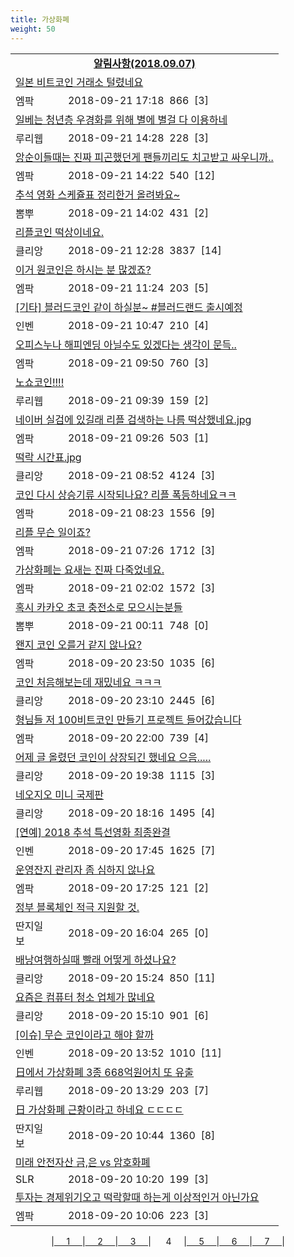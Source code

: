 ```yaml
---
title: 가상화폐
weight: 50
---
```



<table>
<tr class='notice'><td colspan='2'><a href='http://latent.club/notice/'><center><b>알림사항(2018.09.07)</b></center></a></td></tr>
<tr class='title_link'><td colspan="2"><a href="http://mlbpark.donga.com/mp/b.php?id=201809210023324975&p=1&b=bullpen&m=view&select=sct&site=donga.com">일본 비트코인 거래소 털렸네요</a></td></tr>
<tr class='title_info'><td width='55px' class=mlb>엠팍</td><td>&nbsp;&nbsp;&nbsp;2018-09-21 17:18&nbsp;&nbsp;<span class="view">866</span>&nbsp;&nbsp;<span class="reply">[3]</span></td></tr>
<tr class='title_link'><td colspan="2"><a href="http://m.ruliweb.com/community/board/300148/read/32539588">일베는 청년층 우경화를 위해 별에 별걸 다 이용하네</a></td></tr>
<tr class='title_info'><td width='55px' class=ruli>루리웹</td><td>&nbsp;&nbsp;&nbsp;2018-09-21 14:28&nbsp;&nbsp;<span class="view">228</span>&nbsp;&nbsp;<span class="reply">[3]</span></td></tr>
<tr class='title_link'><td colspan="2"><a href="http://mlbpark.donga.com/mp/b.php?id=201809210023320469&p=1&b=bullpen&m=view&select=sct&site=donga.com">앙순이들때는 진짜 피곤했던게  팬들끼리도 치고받고 싸우니까..</a></td></tr>
<tr class='title_info'><td width='55px' class=mlb>엠팍</td><td>&nbsp;&nbsp;&nbsp;2018-09-21 14:22&nbsp;&nbsp;<span class="view">540</span>&nbsp;&nbsp;<span class="reply">[12]</span></td></tr>
<tr class='title_link'><td colspan="2"><a href="http://m.ppomppu.co.kr/new/bbs_view.php?id=freeboard&no=6060782&page=1"> 추석 영화 스케쥴표 정리한거 올려봐요~</a></td></tr>
<tr class='title_info'><td width='55px' class=ppom>뽐뿌</td><td>&nbsp;&nbsp;&nbsp;2018-09-21 14:02&nbsp;&nbsp;<span class="view">431</span>&nbsp;&nbsp;<span class="reply">[2]</span></td></tr>
<tr class='title_link'><td colspan="2"><a href="https://www.clien.net/service/board/park/12619058">리플코인 떡상이네요.</a></td></tr>
<tr class='title_info'><td width='55px' class=clien>클리앙</td><td>&nbsp;&nbsp;&nbsp;2018-09-21 12:28&nbsp;&nbsp;<span class="view">3837</span>&nbsp;&nbsp;<span class="reply">[14]</span></td></tr>
<tr class='title_link'><td colspan="2"><a href="http://mlbpark.donga.com/mp/b.php?id=201809210023316329&p=1&b=bullpen&m=view&select=sct&site=donga.com">이거 원코인은 하시는 분 많겠죠?</a></td></tr>
<tr class='title_info'><td width='55px' class=mlb>엠팍</td><td>&nbsp;&nbsp;&nbsp;2018-09-21 11:24&nbsp;&nbsp;<span class="view">203</span>&nbsp;&nbsp;<span class="reply">[5]</span></td></tr>
<tr class='title_link'><td colspan="2"><a href="http://m.inven.co.kr/board/powerbbs.php?come_idx=2097&stype=content&svalue=%EC%BD%94%EC%9D%B8&l=1066807">[기타]  블러드코인  같이 하실분~ #블러드랜드 출시예정</a></td></tr>
<tr class='title_info'><td width='55px' class=inven>인벤</td><td>&nbsp;&nbsp;&nbsp;2018-09-21 10:47&nbsp;&nbsp;<span class="view">210</span>&nbsp;&nbsp;<span class="reply">[4]</span></td></tr>
<tr class='title_link'><td colspan="2"><a href="http://mlbpark.donga.com/mp/b.php?id=201809210023314277&p=1&b=bullpen&m=view&select=sct&site=donga.com">오피스누나 해피엔딩 아닐수도 있겠다는 생각이 문득..</a></td></tr>
<tr class='title_info'><td width='55px' class=mlb>엠팍</td><td>&nbsp;&nbsp;&nbsp;2018-09-21 09:50&nbsp;&nbsp;<span class="view">760</span>&nbsp;&nbsp;<span class="reply">[3]</span></td></tr>
<tr class='title_link'><td colspan="2"><a href="http://m.ruliweb.com/community/board/300148/read/32539108">노쇼코인!!!!</a></td></tr>
<tr class='title_info'><td width='55px' class=ruli>루리웹</td><td>&nbsp;&nbsp;&nbsp;2018-09-21 09:39&nbsp;&nbsp;<span class="view">159</span>&nbsp;&nbsp;<span class="reply">[2]</span></td></tr>
<tr class='title_link'><td colspan="2"><a href="http://mlbpark.donga.com/mp/b.php?id=201809210023313791&p=1&b=bullpen&m=view&select=sct&site=donga.com">네이버 실검에 있길래 리플 검색하는 나름 떡상했네요.jpg</a></td></tr>
<tr class='title_info'><td width='55px' class=mlb>엠팍</td><td>&nbsp;&nbsp;&nbsp;2018-09-21 09:26&nbsp;&nbsp;<span class="view">503</span>&nbsp;&nbsp;<span class="reply">[1]</span></td></tr>
<tr class='title_link'><td colspan="2"><a href="https://www.clien.net/service/board/park/12618203">떡락 시간표.jpg</a></td></tr>
<tr class='title_info'><td width='55px' class=clien>클리앙</td><td>&nbsp;&nbsp;&nbsp;2018-09-21 08:52&nbsp;&nbsp;<span class="view">4124</span>&nbsp;&nbsp;<span class="reply">[3]</span></td></tr>
<tr class='title_link'><td colspan="2"><a href="http://mlbpark.donga.com/mp/b.php?id=201809210023312990&p=1&b=bullpen&m=view&select=sct&site=kakao.com">코인 다시 상승기류 시작되나요? 리플 폭등하네요ㅋㅋ</a></td></tr>
<tr class='title_info'><td width='55px' class=mlb>엠팍</td><td>&nbsp;&nbsp;&nbsp;2018-09-21 08:23&nbsp;&nbsp;<span class="view">1556</span>&nbsp;&nbsp;<span class="reply">[9]</span></td></tr>
<tr class='title_link'><td colspan="2"><a href="http://mlbpark.donga.com/mp/b.php?id=201809210023312450&p=1&b=bullpen&m=view&select=sct&site=donga.com">리플 무슨 일이죠?</a></td></tr>
<tr class='title_info'><td width='55px' class=mlb>엠팍</td><td>&nbsp;&nbsp;&nbsp;2018-09-21 07:26&nbsp;&nbsp;<span class="view">1712</span>&nbsp;&nbsp;<span class="reply">[3]</span></td></tr>
<tr class='title_link'><td colspan="2"><a href="http://mlbpark.donga.com/mp/b.php?id=201809210023311295&p=1&b=bullpen&m=view&select=sct&site=kakao.com">가상화폐는 요새는 진짜 다죽었네요.</a></td></tr>
<tr class='title_info'><td width='55px' class=mlb>엠팍</td><td>&nbsp;&nbsp;&nbsp;2018-09-21 02:02&nbsp;&nbsp;<span class="view">1572</span>&nbsp;&nbsp;<span class="reply">[3]</span></td></tr>
<tr class='title_link'><td colspan="2"><a href="http://m.ppomppu.co.kr/new/bbs_view.php?id=freeboard&no=6060232&page=1"> 혹시 카카오 초코 충전소로 모으시는분들</a></td></tr>
<tr class='title_info'><td width='55px' class=ppom>뽐뿌</td><td>&nbsp;&nbsp;&nbsp;2018-09-21 00:11&nbsp;&nbsp;<span class="view">748</span>&nbsp;&nbsp;<span class="reply">[0]</span></td></tr>
<tr class='title_link'><td colspan="2"><a href="http://mlbpark.donga.com/mp/b.php?id=201809200023308859&p=1&b=bullpen&m=view&select=sct&site=donga.com">왠지 코인 오를거 같지 않나요?</a></td></tr>
<tr class='title_info'><td width='55px' class=mlb>엠팍</td><td>&nbsp;&nbsp;&nbsp;2018-09-20 23:50&nbsp;&nbsp;<span class="view">1035</span>&nbsp;&nbsp;<span class="reply">[6]</span></td></tr>
<tr class='title_link'><td colspan="2"><a href="https://www.clien.net/service/board/park/12617416">코인 처음해보는데 재밌네요 ㅋㅋㅋ</a></td></tr>
<tr class='title_info'><td width='55px' class=clien>클리앙</td><td>&nbsp;&nbsp;&nbsp;2018-09-20 23:10&nbsp;&nbsp;<span class="view">2445</span>&nbsp;&nbsp;<span class="reply">[6]</span></td></tr>
<tr class='title_link'><td colspan="2"><a href="http://mlbpark.donga.com/mp/b.php?id=201809200023304623&p=1&b=bullpen&m=view&select=sct&site=donga.com">형님들 저 100비트코인 만들기 프로젝트 들어갔습니다</a></td></tr>
<tr class='title_info'><td width='55px' class=mlb>엠팍</td><td>&nbsp;&nbsp;&nbsp;2018-09-20 22:00&nbsp;&nbsp;<span class="view">739</span>&nbsp;&nbsp;<span class="reply">[4]</span></td></tr>
<tr class='title_link'><td colspan="2"><a href="https://www.clien.net/service/board/park/12616696">어제 글 올렸던 코인이 상장되긴 했네요 으음.....</a></td></tr>
<tr class='title_info'><td width='55px' class=clien>클리앙</td><td>&nbsp;&nbsp;&nbsp;2018-09-20 19:38&nbsp;&nbsp;<span class="view">1115</span>&nbsp;&nbsp;<span class="reply">[3]</span></td></tr>
<tr class='title_link'><td colspan="2"><a href="https://www.clien.net/service/board/park/12616329">네오지오 미니 국제판</a></td></tr>
<tr class='title_info'><td width='55px' class=clien>클리앙</td><td>&nbsp;&nbsp;&nbsp;2018-09-20 18:16&nbsp;&nbsp;<span class="view">1495</span>&nbsp;&nbsp;<span class="reply">[4]</span></td></tr>
<tr class='title_link'><td colspan="2"><a href="http://m.inven.co.kr/board/powerbbs.php?come_idx=2097&stype=content&svalue=%ED%8A%B8%EB%A1%A0&l=1066385">[연예] 2018 추석 특선영화 최종완결</a></td></tr>
<tr class='title_info'><td width='55px' class=inven>인벤</td><td>&nbsp;&nbsp;&nbsp;2018-09-20 17:45&nbsp;&nbsp;<span class="view">1625</span>&nbsp;&nbsp;<span class="reply">[7]</span></td></tr>
<tr class='title_link'><td colspan="2"><a href="http://mlbpark.donga.com/mp/b.php?id=201809200023289206&p=1&b=bullpen&m=view&select=sct&site=donga.com">운영잔지 관리자 좀 심하지 않나요</a></td></tr>
<tr class='title_info'><td width='55px' class=mlb>엠팍</td><td>&nbsp;&nbsp;&nbsp;2018-09-20 17:25&nbsp;&nbsp;<span class="view">121</span>&nbsp;&nbsp;<span class="reply">[2]</span></td></tr>
<tr class='title_link'><td colspan="2"><a href="http://www.ddanzi.com/index.php?m=1&document_srl=531103445">정부 블록체인 적극 지원할 것. </a></td></tr>
<tr class='title_info'><td width='55px' class=ddan>딴지일보</td><td>&nbsp;&nbsp;&nbsp;2018-09-20 16:04&nbsp;&nbsp;<span class="view">265</span>&nbsp;&nbsp;<span class="reply">[0]</span></td></tr>
<tr class='title_link'><td colspan="2"><a href="https://www.clien.net/service/board/park/12615607">배낭여행하실때 빨래 어떻게 하셨나요?</a></td></tr>
<tr class='title_info'><td width='55px' class=clien>클리앙</td><td>&nbsp;&nbsp;&nbsp;2018-09-20 15:24&nbsp;&nbsp;<span class="view">850</span>&nbsp;&nbsp;<span class="reply">[11]</span></td></tr>
<tr class='title_link'><td colspan="2"><a href="https://www.clien.net/service/board/park/12615544">요즘은 컴퓨터 청소 업체가 많네요</a></td></tr>
<tr class='title_info'><td width='55px' class=clien>클리앙</td><td>&nbsp;&nbsp;&nbsp;2018-09-20 15:10&nbsp;&nbsp;<span class="view">901</span>&nbsp;&nbsp;<span class="reply">[6]</span></td></tr>
<tr class='title_link'><td colspan="2"><a href="http://m.inven.co.kr/board/powerbbs.php?come_idx=2097&stype=content&svalue=%EC%BD%94%EC%9D%B8&l=1066221">[이슈] 무슨 코인이라고 해야 할까</a></td></tr>
<tr class='title_info'><td width='55px' class=inven>인벤</td><td>&nbsp;&nbsp;&nbsp;2018-09-20 13:52&nbsp;&nbsp;<span class="view">1010</span>&nbsp;&nbsp;<span class="reply">[11]</span></td></tr>
<tr class='title_link'><td colspan="2"><a href="http://m.ruliweb.com/community/board/300148/read/32537219">日에서 가상화폐 3종 668억원어치 또 유출</a></td></tr>
<tr class='title_info'><td width='55px' class=ruli>루리웹</td><td>&nbsp;&nbsp;&nbsp;2018-09-20 13:29&nbsp;&nbsp;<span class="view">203</span>&nbsp;&nbsp;<span class="reply">[7]</span></td></tr>
<tr class='title_link'><td colspan="2"><a href="http://www.ddanzi.com/index.php?m=1&document_srl=531047933">日 가상화폐 근황이라고 하네요 ㄷㄷㄷㄷ  </a></td></tr>
<tr class='title_info'><td width='55px' class=ddan>딴지일보</td><td>&nbsp;&nbsp;&nbsp;2018-09-20 10:44&nbsp;&nbsp;<span class="view">1360</span>&nbsp;&nbsp;<span class="reply">[8]</span></td></tr>
<tr class='title_link'><td colspan="2"><a href="http://www.slrclub.com/bbs/vx2.php?id=free&no=36624237">미래 안전자산 금,은 vs 암호화폐</a></td></tr>
<tr class='title_info'><td width='55px' class=slr>SLR</td><td>&nbsp;&nbsp;&nbsp;2018-09-20 10:20&nbsp;&nbsp;<span class="view">199</span>&nbsp;&nbsp;<span class="reply">[3]</span></td></tr>
<tr class='title_link'><td colspan="2"><a href="http://mlbpark.donga.com/mp/b.php?id=201809200023277305&p=1&b=bullpen&m=view&select=sct&site=donga.com">투자는 경제위기오고 떡락할때 하는게 이상적인거 아닌가요</a></td></tr>
<tr class='title_info'><td width='55px' class=mlb>엠팍</td><td>&nbsp;&nbsp;&nbsp;2018-09-20 10:06&nbsp;&nbsp;<span class="view">223</span>&nbsp;&nbsp;<span class="reply">[3]</span></td></tr>
</table><center><span class="foot_index"><td>|<a href="../">&nbsp;&nbsp;&nbsp;&nbsp;&nbsp;1&nbsp;&nbsp;&nbsp;&nbsp;&nbsp;</a></td><td>|<a href="../page2/">&nbsp;&nbsp;&nbsp;&nbsp;&nbsp;2&nbsp;&nbsp;&nbsp;&nbsp;&nbsp;</a></td><td>|<a href="../page3/">&nbsp;&nbsp;&nbsp;&nbsp;&nbsp;3&nbsp;&nbsp;&nbsp;&nbsp;&nbsp;</a></td><td>| &nbsp;&nbsp;&nbsp;&nbsp;&nbsp;4&nbsp;&nbsp;&nbsp;&nbsp;&nbsp;</a></td><td>|<a href="../page5/">&nbsp;&nbsp;&nbsp;&nbsp;&nbsp;5&nbsp;&nbsp;&nbsp;&nbsp;&nbsp;</a></td><td>|<a href="../page6/">&nbsp;&nbsp;&nbsp;&nbsp;&nbsp;6&nbsp;&nbsp;&nbsp;&nbsp;&nbsp;</a></td><td>|<a href="../page7/">&nbsp;&nbsp;&nbsp;&nbsp;&nbsp;7&nbsp;&nbsp;&nbsp;&nbsp;&nbsp;</a>|</td></tr></span></center>
